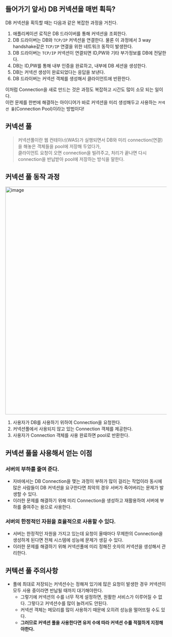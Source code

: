## 들어가기 앞서) DB 커넥션을 매번 획득?

DB 커넥션을 획득할 때는 다음과 같은 복잡한 과정을 거친다.

1. 애플리케이션 로직은 DB 드라이버를 통해 커넥션을 조회한다.
2. DB 드라이버는 DB와 `TCP/IP` 커넥션을 연결한다. 물론 이 과정에서 3 way handshake같은 `TCP/IP` 연결을 위한 네트워크 동작이 발생한다.
3. DB 드라이버는 `TCP/IP` 커넥션이 연결되면 ID,PW와 기타 부가정보를 DB에 전달한다.
4. DB는 ID,PW를 통해 내부 인증을 완료하고, 내부에 DB 세션을 생성한다.
5. DB는 커넥션 생성이 완료되었다는 응답을 보낸다.
6. DB 드라이버는 커넥션 객체를 생성해서 클라이언트에 반환한다.

이처럼 Connection을 새로 만드는 것은 과정도 복잡하고 시간도 많이 소모 되는 일이다.<br>
이런 문제를 한번에 해결하는 아이디어가 바로 커넥션을 미리 생성해두고 사용하는 `커넥션 풀`(Connection Pool)이라는 방법이다!

## 커넥션 풀

>커넥션풀이란 웹 컨테이너(WAS)가 실행되면서 DB와 미리 connection(연결)을 해놓은 객체들을 pool에 저장해 두었다가,<br> 클라이언트 요청이 오면 connection을 빌려주고, 처리가 끝나면 다시 connection을 반납받아 pool에 저장하는 방식을 말한다.

## 커넥션 풀 동작 과정

<img width="709" alt="image" src="https://user-images.githubusercontent.com/97447334/228741443-78a07646-a56f-4e87-9f39-3559e0bcf01f.png">

1. 사용자가 DB를 사용하기 위하여 Connection을 요청한다.
2. 커넥션풀에서 사용되지 않고 있는 Connection 객체를 제공한다.
3. 사용자가 Connection 객체를 사용 완료하면 pool로 반환한다.

## 커넥션 풀을 사용해서 얻는 이점

### 서버의 부하를 줄여 준다.

- 자바에서는 DB Connection을 맺는 과정이 부하가 많이 걸리는 작업이라 동시에 많은 사람들이 DB 커넥션을 요구한다면 최악의 경우 서버가 죽어버리는 문제가 발생할 수 있다.
- 이러한 문제를 해결하기 위해 미리 Connection을 생성하고 재활용하여 서버에 부하를 줄여주는 용으로 사용한다.

### 서버의 한정적인 자원을 효율적으로 사용할 수 있다.

- 서버는 한정적인 자원을 가지고 있는데 요청이 올때마다 무제한의 Connection을 생성하게 된다면 전체 시스템에 성능에 문제가 생길 수 있다.
- 이러한 문제를 해결하기 위해 커넥션풀에 미리 정해진 숫자의 커넥션을 생성해서 관리한다.

## 커텍션 풀 주의사항

- 풀에 최대로 저장되는 커넥션수는 정해져 있기에 많은 요청이 발생한 경우 커넥션이 모두 사용 중이라면 반납될 때까지 대기해야한다.
    - 그렇기에 커넥션의 수를 너무 작게 설정하면, 원활한 서비스가 이루어질 수 없다. 그렇다고 커넥션수를 많이 늘려서도 안된다.
    - 커넥션 객체는 메모리를 많이 사용하기 때문에 오히려 성능을 떨어뜨릴 수도 있다.
    - **그러므로 커넥션 풀을 사용한다면 유저 수에 따라 커넥션 수를 적절하게 지정해야한다.**